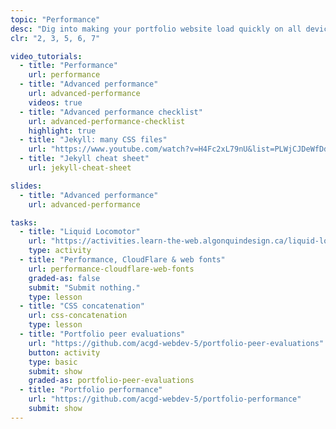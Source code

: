 ```yaml
---
topic: "Performance"
desc: "Dig into making your portfolio website load quickly on all devices and networks."
clr: "2, 3, 5, 6, 7"

video_tutorials:
  - title: "Performance"
    url: performance
  - title: "Advanced performance"
    url: advanced-performance
    videos: true
  - title: "Advanced performance checklist"
    url: advanced-performance-checklist
    highlight: true
  - title: "Jekyll: many CSS files"
    url: "https://www.youtube.com/watch?v=H4Fc2xL79nU&list=PLWjCJDeWfDdfVEcLGAfdJn_HXyM4Y7_k-&index=30"
  - title: "Jekyll cheat sheet"
    url: jekyll-cheat-sheet

slides:
  - title: "Advanced performance"
    url: advanced-performance

tasks:
  - title: "Liquid Locomotor"
    url: "https://activities.learn-the-web.algonquindesign.ca/liquid-locomotor/"
    type: activity
  - title: "Performance, CloudFlare & web fonts"
    url: performance-cloudflare-web-fonts
    graded-as: false
    submit: "Submit nothing."
    type: lesson
  - title: "CSS concatenation"
    url: css-concatenation
    type: lesson
  - title: "Portfolio peer evaluations"
    url: "https://github.com/acgd-webdev-5/portfolio-peer-evaluations"
    button: activity
    type: basic
    submit: show
    graded-as: portfolio-peer-evaluations
  - title: "Portfolio performance"
    url: "https://github.com/acgd-webdev-5/portfolio-performance"
    submit: show
---
```


